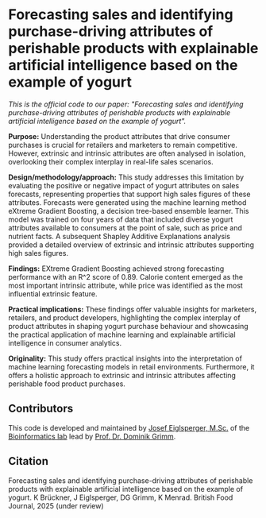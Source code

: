 Forecasting sales and identifying purchase-driving attributes of perishable products with explainable artificial intelligence based on the example of yogurt
=============================================================================
*This is the official code to our paper: "Forecasting sales and identifying purchase-driving attributes of perishable products with explainable artificial intelligence based on the example of yogurt".*

**Purpose:** Understanding the product attributes that drive consumer purchases is crucial for retailers and marketers to remain competitive. However, extrinsic and intrinsic attributes are often analysed in isolation, overlooking their complex interplay in real-life sales scenarios. 

**Design/methodology/approach:** This study addresses this limitation by evaluating the positive or negative impact of yogurt attributes on sales forecasts, representing properties that support high sales figures of these attributes. Forecasts were generated using the machine learning method eXtreme Gradient Boosting, a decision tree-based ensemble learner. This model was trained on four years of data that included diverse yogurt attributes available to consumers at the point of sale, such as price and nutrient facts. A subsequent Shapley Additive Explanations analysis provided a detailed overview of extrinsic and intrinsic attributes supporting high sales figures. 

**Findings:** EXtreme Gradient Boosting achieved strong forecasting performance with an R^2 score of 0.89. Calorie content emerged as the most important intrinsic attribute, while price was identified as the most influential extrinsic feature. 

**Practical implications:** These findings offer valuable insights for marketers, retailers, and product developers, highlighting the complex interplay of product attributes in shaping yogurt purchase behaviour and showcasing the practical application of machine learning and explainable artificial intelligence in consumer analytics.

**Originality:** This study offers practical insights into the interpretation of machine learning forecasting models in retail environments. Furthermore, it offers a holistic approach to extrinsic and intrinsic attributes affecting perishable food product purchases. 


Contributors
----------------------------------------

This code is developed and maintained by [Josef Eiglsperger, M.Sc.](https://www.linkedin.com/in/josef-eiglsperger/) of the [Bioinformatics lab](https://bit.cs.tum.de) lead by [Prof. Dr. Dominik Grimm](https://bit.cs.tum.de/team/dominik-grimm/).

Citation
---------------------
Forecasting sales and identifying purchase-driving attributes of perishable products with explainable artificial intelligence based on the example of yogurt. K Brückner, J Eiglsperger, DG Grimm, K Menrad.
British Food Journal, 2025 (under review)
